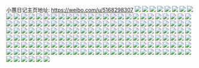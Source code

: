 小蕙日记主页地址: https://weibo.com/u/5168298307 
![](https://wx4.sinaimg.cn/mw2000/005DLEu7ly1h910qk0l6lj31sc1scqv5.jpg) 
![](https://wx4.sinaimg.cn/mw2000/005DLEu7ly1h8qb2wepwjj30u014079r.jpg) 
![](https://wx4.sinaimg.cn/mw2000/005DLEu7ly1h8prnduyz4j31sc2ds4qq.jpg) 
![](https://wx4.sinaimg.cn/mw2000/005DLEu7ly1h8prnqyal8j32c03404qq.jpg) 
![](https://wx4.sinaimg.cn/mw2000/005DLEu7ly1h8ivctkms8j30u01407cn.jpg) 
![](https://wx4.sinaimg.cn/mw2000/005DLEu7ly1h8ivctvvygj30u01407e4.jpg) 
![](https://wx4.sinaimg.cn/mw2000/005DLEu7ly1h8h9ken7s8j30u0140tgx.jpg) 
![](https://wx4.sinaimg.cn/mw2000/005DLEu7ly1h8h9kew7d2j30u0140gr9.jpg) 
![](https://wx4.sinaimg.cn/mw2000/005DLEu7ly1h8h9kf4fd4j30u0140wkk.jpg) 
![](https://wx4.sinaimg.cn/mw2000/005DLEu7ly1h8h9kfbkbbj30u0140dlu.jpg) 
![](https://wx4.sinaimg.cn/mw2000/005DLEu7ly1h8atr5ezhhj30u0140wkb.jpg) 
![](https://wx4.sinaimg.cn/mw2000/005DLEu7ly1h8atr4yg46j30u01407a3.jpg) 
![](https://wx4.sinaimg.cn/mw2000/005DLEu7ly1h87tnxlym3j30wi17ctqm.jpg) 
![](https://wx4.sinaimg.cn/mw2000/005DLEu7ly1h87tnwm6krj30wi17cnfq.jpg) 
![](https://wx4.sinaimg.cn/mw2000/005DLEu7ly1h7vxq9a1gdj31s21s24qq.jpg) 
![](https://wx4.sinaimg.cn/mw2000/005DLEu7ly1h7ucqntyl9j32c0340e83.jpg) 
![](https://wx4.sinaimg.cn/mw2000/005DLEu7ly1h7ucqrcs8pj32c0340e83.jpg) 
![](https://wx4.sinaimg.cn/mw2000/005DLEu7ly1h7u28x9g44j32c02c0x6q.jpg) 
![](https://wx4.sinaimg.cn/mw2000/005DLEu7ly1h7u28mrcx5j32c02c0b2a.jpg) 
![](https://wx4.sinaimg.cn/mw2000/005DLEu7ly1h7s3u2hvdhj31yk2m31ky.jpg) 
![](https://wx4.sinaimg.cn/mw2000/005DLEu7ly1h7s3u4hzaij32c0340x6q.jpg) 
![](https://wx4.sinaimg.cn/mw2000/005DLEu7ly1h7s3u6czaij321r2qchdu.jpg) 
![](https://wx4.sinaimg.cn/mw2000/005DLEu7ly1h7s3u0m08pj32c03401kz.jpg) 
![](https://wx4.sinaimg.cn/mw2000/005DLEu7ly1h78mundy5ij32c02c0e83.jpg) 
![](https://wx4.sinaimg.cn/mw2000/005DLEu7ly1h74271r3jcj31re2ci7wj.jpg) 
![](https://wx4.sinaimg.cn/mw2000/005DLEu7ly1h6yrf4hgijj32c0340dqp.jpg) 
![](https://wx4.sinaimg.cn/mw2000/005DLEu7ly1h6yrf255s1j30wi17cqf9.jpg) 
![](https://wx4.sinaimg.cn/mw2000/005DLEu7ly1h6skwd1pq7j31kx23w4qq.jpg) 
![](https://wx4.sinaimg.cn/mw2000/005DLEu7ly1h6skwddnamj30wi17c7gp.jpg) 
![](https://wx4.sinaimg.cn/mw2000/005DLEu7ly1h6skwc452bj30wi168qm0.jpg) 
![](https://wx4.sinaimg.cn/mw2000/005DLEu7ly1h6skwdukzuj31g41xgwrr.jpg) 
![](https://wx4.sinaimg.cn/mw2000/005DLEu7ly1h6skwe6zacj30wi17cgnn.jpg) 
![](https://wx4.sinaimg.cn/mw2000/005DLEu7ly1h6h08nuk9lj31p429ie82.jpg) 
![](https://wx4.sinaimg.cn/mw2000/005DLEu7ly1h62wzhoajxj32c02c04ih.jpg) 
![](https://wx4.sinaimg.cn/mw2000/005DLEu7ly1h62wzkkmpfj31z01z04qq.jpg) 
![](https://wx4.sinaimg.cn/mw2000/005DLEu7ly1h62wzsbeahj32c0340hdv.jpg) 
![](https://wx4.sinaimg.cn/mw2000/005DLEu7ly1h62wzvaxebj32c02c0hdv.jpg) 
![](https://wx4.sinaimg.cn/mw2000/005DLEu7ly1h62x00yeouj33402c07wh.jpg) 
![](https://wx4.sinaimg.cn/mw2000/005DLEu7ly1h62x02u4yrj32c02c0qe5.jpg) 
![](https://wx4.sinaimg.cn/mw2000/005DLEu7ly1h62wzp9f0yj32c03407wl.jpg) 
![](https://wx4.sinaimg.cn/mw2000/005DLEu7ly1h62x239358j32c02c0b2b.jpg) 
![](https://wx4.sinaimg.cn/mw2000/005DLEu7ly1h5tr9vmovbj32c02c0e82.jpg) 
![](https://wx4.sinaimg.cn/mw2000/005DLEu7ly1h5tr9wfl7kj32c02c0hdt.jpg) 
![](https://wx4.sinaimg.cn/mw2000/005DLEu7ly1h5tr9ta07oj32c02c0e81.jpg) 
![](https://wx4.sinaimg.cn/mw2000/005DLEu7ly1h5mfv1r6bfj30u0112goy.jpg) 
![](https://wx4.sinaimg.cn/mw2000/005DLEu7ly1h5mfv2afwjj30u00u0q7x.jpg) 
![](https://wx4.sinaimg.cn/mw2000/005DLEu7ly1h5mfv3enbij30u0140dm2.jpg) 
![](https://wx4.sinaimg.cn/mw2000/005DLEu7ly1h4zmx4lyxvj30u0140af5.jpg) 
![](https://wx4.sinaimg.cn/mw2000/005DLEu7ly1h4zmx3esi1j30u014043r.jpg) 
![](https://wx4.sinaimg.cn/mw2000/005DLEu7ly1h4v1k0j78vj30u00u0qd9.jpg) 
![](https://wx4.sinaimg.cn/mw2000/005DLEu7ly1h4v1k1kt1bj30u00u0k1h.jpg) 
![](https://wx4.sinaimg.cn/mw2000/005DLEu7ly1h4pe5g0ucmj32c0340b2b.jpg) 
![](https://wx4.sinaimg.cn/mw2000/005DLEu7ly1h4pe5sxdx2j32c03404qr.jpg) 
![](https://wx4.sinaimg.cn/mw2000/005DLEu7ly1h4pe51vxmmj32be340b2b.jpg) 
![](https://wx4.sinaimg.cn/mw2000/005DLEu7ly1h4kfstl916j32c02c01kz.jpg) 
![](https://wx4.sinaimg.cn/mw2000/005DLEu7ly1h4kfzjstf3j32c02c0qv6.jpg) 
![](https://wx4.sinaimg.cn/mw2000/005DLEu7ly1h4ck4whbkuj31sc1scqv5.jpg) 
![](https://wx4.sinaimg.cn/mw2000/005DLEu7ly1h4a7824cunj31sc2dsu0x.jpg) 
![](https://wx4.sinaimg.cn/mw2000/005DLEu7ly1h4a784xyitj31sc2dsb2a.jpg) 
![](https://wx4.sinaimg.cn/mw2000/005DLEu7ly1h4a7878n7pj31mi260u0x.jpg) 
![](https://wx4.sinaimg.cn/mw2000/005DLEu7ly1h3uqkrocw7j31sc2dsx6p.jpg) 
![](https://wx4.sinaimg.cn/mw2000/005DLEu7ly1h3ur9iyj64j31sc2ds1ky.jpg) 
![](https://wx4.sinaimg.cn/mw2000/005DLEu7ly1h3uqkt98r7j32c02c0x6p.jpg) 
![](https://wx4.sinaimg.cn/mw2000/005DLEu7ly1h3rxmh3pxxj31mv26hkjl.jpg) 
![](https://wx4.sinaimg.cn/mw2000/005DLEu7ly1h3rxmgb5cwj30vw16jk9c.jpg) 
![](https://wx4.sinaimg.cn/mw2000/005DLEu7ly1h3rxmhtii1j31qz2c0kjl.jpg) 
![](https://wx4.sinaimg.cn/mw2000/005DLEu7ly1h3rxmfw3zzj32c0340b2a.jpg) 
![](https://wx4.sinaimg.cn/mw2000/005DLEu7ly1h3ioyypc0dj30ku0kuq5k.jpg) 
![](https://wx4.sinaimg.cn/mw2000/005DLEu7ly1h3ioyyw2ktj30ku0ku0v4.jpg) 
![](https://wx4.sinaimg.cn/mw2000/005DLEu7ly1h3ioyz2yqjj30ku0kugo6.jpg) 
![](https://wx4.sinaimg.cn/mw2000/005DLEu7ly1h3ioyzjd08j30ku0kuq5k.jpg) 
![](https://wx4.sinaimg.cn/mw2000/005DLEu7ly1h3ioyyhzi3j30ku0kudie.jpg) 
![](https://wx4.sinaimg.cn/mw2000/005DLEu7ly1h3ioyzbd3dj30ku0kumzu.jpg) 
![](https://wx4.sinaimg.cn/mw2000/005DLEu7ly1h2wj5eiwehj31il20qe81.jpg) 
![](https://wx4.sinaimg.cn/mw2000/005DLEu7ly1h2nekg4c0qj315o1qie81.jpg) 
![](https://wx4.sinaimg.cn/mw2000/005DLEu7ly1h2l36qzwswj32c02c0e81.jpg) 
![](https://wx4.sinaimg.cn/mw2000/005DLEu7ly1h2i4fvwgbjj30wi19jqjb.jpg) 
![](https://wx4.sinaimg.cn/mw2000/005DLEu7ly1h2i4fw8ohaj30wh19g196.jpg) 
![](https://wx4.sinaimg.cn/mw2000/005DLEu7ly1h2i4fwlq8xj30wi19iaqh.jpg) 
![](https://wx4.sinaimg.cn/mw2000/005DLEu7ly1h2i4fvgkanj30wi19idwf.jpg) 
![](https://wx4.sinaimg.cn/mw2000/005DLEu7ly1h2g3tmwcqoj31wp2jl7wi.jpg) 
![](https://wx4.sinaimg.cn/mw2000/005DLEu7ly1h2g3tl8hdwj32c02c0qv6.jpg) 
![](https://wx4.sinaimg.cn/mw2000/005DLEu7ly1h2a1o80pcmj30u0140n4b.jpg) 
![](https://wx4.sinaimg.cn/mw2000/005DLEu7ly1h2a1oa6vp0j30u0140wld.jpg) 
![](https://wx4.sinaimg.cn/mw2000/005DLEu7ly1h2a1o9cbr6j30u014045u.jpg) 
![](https://wx4.sinaimg.cn/mw2000/005DLEu7ly1h22h6qozwhj30wi11cgwc.jpg) 
![](https://wx4.sinaimg.cn/mw2000/005DLEu7ly1h1spei8tv1j329l2szkjm.jpg) 
![](https://wx4.sinaimg.cn/mw2000/005DLEu7ly1h1nkbcmtd5j318x27ub29.jpg) 
![](https://wx4.sinaimg.cn/mw2000/005DLEu7ly1h1h63kiemxj32c02c07wj.jpg) 
![](https://wx4.sinaimg.cn/mw2000/005DLEu7ly1h1h63lhd26j32c02c0npe.jpg) 
![](https://wx4.sinaimg.cn/mw2000/005DLEu7ly1h14bhwkmbjj30u0190wrw.jpg) 
![](https://wx4.sinaimg.cn/mw2000/005DLEu7ly1h12kdeca9mj32c02c0hdv.jpg) 
![](https://wx4.sinaimg.cn/mw2000/005DLEu7ly1h0mfij7q42j31mi260kjl.jpg) 
![](https://wx4.sinaimg.cn/mw2000/005DLEu7ly1h0mfikv8r8j31mi260kjl.jpg) 
![](https://wx4.sinaimg.cn/mw2000/005DLEu7ly1h0mfik9prej31lj24qqv5.jpg) 
![](https://wx4.sinaimg.cn/mw2000/005DLEu7ly1h0mfilnqbij31sc2dse82.jpg) 
![](https://wx4.sinaimg.cn/mw2000/005DLEu7ly1h0mfiigrz1j31sc2dse82.jpg) 
![](https://wx4.sinaimg.cn/mw2000/005DLEu7ly1h0mfimaf2bj31mi260npd.jpg) 
![](https://wx4.sinaimg.cn/mw2000/005DLEu7ly1h0c3zmmlazj32c02c0b29.jpg) 
![](https://wx4.sinaimg.cn/mw2000/005DLEu7ly1h0br3nte4kj31bg1z6npd.jpg) 
![](https://wx4.sinaimg.cn/mw2000/005DLEu7ly1h08g8ps34dj313j13jk3x.jpg) 
![](https://wx4.sinaimg.cn/mw2000/005DLEu7ly1h082j7a7wbj32c02c0b2a.jpg) 
![](https://wx4.sinaimg.cn/mw2000/005DLEu7ly1h05wjoko2dj318g25n7wh.jpg) 
![](https://wx4.sinaimg.cn/mw2000/005DLEu7ly1h05wjo33urj318h25n7wh.jpg) 
![](https://wx4.sinaimg.cn/mw2000/005DLEu7ly1gzjpjj3lnnj32c033yqv6.jpg) 
![](https://wx4.sinaimg.cn/mw2000/005DLEu7ly1gziyul7fl2j32c02c0u0z.jpg) 
![](https://wx4.sinaimg.cn/mw2000/005DLEu7ly1gziyuny15sj32c02c04qr.jpg) 
![](https://wx4.sinaimg.cn/mw2000/005DLEu7ly1gziyuflwq5j32c02c07wj.jpg) 
![](https://wx4.sinaimg.cn/mw2000/005DLEu7ly1gzebgmn4wkj30u014044d.jpg) 
![](https://wx4.sinaimg.cn/mw2000/005DLEu7ly1gzebgnrcxhj30u01400ye.jpg) 
![](https://wx4.sinaimg.cn/mw2000/005DLEu7ly1gzebgobl3lj30u0140n2u.jpg) 
![](https://wx4.sinaimg.cn/mw2000/005DLEu7ly1gzebgosj82j30u0140afu.jpg) 
![](https://wx4.sinaimg.cn/mw2000/005DLEu7ly1gzebgpui9aj30u0140grj.jpg) 
![](https://wx4.sinaimg.cn/mw2000/005DLEu7ly1gzebgpb1vkj30u0140jwp.jpg) 
![](https://wx4.sinaimg.cn/mw2000/005DLEu7ly1gzebh7ey9zj30u0140jxh.jpg) 
![](https://wx4.sinaimg.cn/mw2000/005DLEu7ly1gz577lvln8j316o1kwb29.jpg) 
![](https://wx4.sinaimg.cn/mw2000/005DLEu7ly1gyr4rpravoj31sc2dsb2a.jpg) 
![](https://wx4.sinaimg.cn/mw2000/005DLEu7ly1gyr4rp24l8j31sc2dsb2a.jpg) 
![](https://wx4.sinaimg.cn/mw2000/005DLEu7ly1gynh1bmws0j30u00u0jzp.jpg) 
![](https://wx4.sinaimg.cn/mw2000/005DLEu7ly1gynh1cpvw1j30u00u0aif.jpg) 
![](https://wx4.sinaimg.cn/mw2000/005DLEu7ly1gxdemmnyovj30u0140dns.jpg) 
![](https://wx4.sinaimg.cn/mw2000/005DLEu7ly1gxdej03u5wj32c0340npd.jpg) 
![](https://wx4.sinaimg.cn/mw2000/005DLEu7ly1gxdeizgeykj32c0340kjl.jpg) 
![](https://wx4.sinaimg.cn/mw2000/005DLEu7ly1gx6mqfcyemj32c0340x6p.jpg) 
![](https://wx4.sinaimg.cn/mw2000/005DLEu7ly1gx6mqdada8j33402c0u0z.jpg) 
![](https://wx4.sinaimg.cn/mw2000/005DLEu7ly1gwz97wxkkgj32c02c0b29.jpg) 
![](https://wx4.sinaimg.cn/mw2000/005DLEu7ly1gwz97yc227j32c02c04qp.jpg) 
![](https://wx4.sinaimg.cn/mw2000/005DLEu7ly1gwee02wwh7j30u00ycgs0.jpg) 
![](https://wx4.sinaimg.cn/mw2000/005DLEu7ly1gw5ta8z52uj31sg1sgb29.jpg) 
![](https://wx4.sinaimg.cn/mw2000/005DLEu7ly1gvnb29zgh0j62c03401kz02.jpg) 
![](https://wx4.sinaimg.cn/mw2000/005DLEu7ly1gvnb28b04fj61wm2jgkjm02.jpg) 
![](https://wx4.sinaimg.cn/mw2000/005DLEu7ly1gvnb2b8szqj62c03404qq02.jpg) 
![](https://wx4.sinaimg.cn/mw2000/005DLEu7ly1gvn05f1b4mj61sc2dsqv602.jpg) 
![](https://wx4.sinaimg.cn/mw2000/005DLEu7ly1gvn05dxm84j61sg2ds1ky02.jpg) 
![](https://wx4.sinaimg.cn/mw2000/005DLEu7ly1gvajf0qqwfj60u01400zv02.jpg) 
![](https://wx4.sinaimg.cn/mw2000/005DLEu7ly1gu2l9hvnqjj62c02c07wi02.jpg) 
![](https://wx4.sinaimg.cn/mw2000/005DLEu7ly1gto4suitzmj60u01407by02.jpg) 
![](https://wx4.sinaimg.cn/mw2000/005DLEu7ly1gsb1zqls24j31o01o01kx.jpg) 
![](https://wx4.sinaimg.cn/mw2000/005DLEu7ly1grmu3u70dsj30u0140jz7.jpg) 
![](https://wx4.sinaimg.cn/mw2000/005DLEu7ly1grmu3uxhn4j30u014011w.jpg) 
![](https://wx4.sinaimg.cn/mw2000/005DLEu7ly1grmu3w68fmj30u0140wmq.jpg) 
![](https://wx4.sinaimg.cn/mw2000/005DLEu7ly1grmu3vlvzdj30u014045h.jpg) 
![](https://wx4.sinaimg.cn/mw2000/005DLEu7ly1grmu3tb11rj30u0140qbv.jpg) 
![](https://wx4.sinaimg.cn/mw2000/005DLEu7ly1grmu3x9wfyj30u0140grp.jpg) 
![](https://wx4.sinaimg.cn/mw2000/005DLEu7ly1grhz5xjvcfj32b32b3hdu.jpg) 
![](https://wx4.sinaimg.cn/mw2000/005DLEu7ly1gqul06i9vmj30u014015e.jpg) 
![](https://wx4.sinaimg.cn/mw2000/005DLEu7ly1gqerlaf9brj31sg2ds7wi.jpg) 
![](https://wx4.sinaimg.cn/mw2000/005DLEu7ly1gptfulpps5j326v26vx6p.jpg) 
![](https://wx4.sinaimg.cn/mw2000/005DLEu7ly1gptfuk4hhoj32c02c0npe.jpg) 
![](https://wx4.sinaimg.cn/mw2000/005DLEu7ly1gp11txsrqqj31sc1sc1kx.jpg) 
![](https://wx4.sinaimg.cn/mw2000/005DLEu7ly1gox7erytzwj32c02c0hdv.jpg) 
![](https://wx4.sinaimg.cn/mw2000/005DLEu7ly1gox7er3z4rj32c02c01kz.jpg) 
![](https://wx4.sinaimg.cn/mw2000/005DLEu7ly1gox7esm3pnj31sc2dsb29.jpg) 
![](https://wx4.sinaimg.cn/mw2000/005DLEu7ly1gogb6mhse8j32c02c0h7r.jpg) 
![](https://wx4.sinaimg.cn/mw2000/005DLEu7ly1gogb6nyh8nj32c02c0b0e.jpg) 
![](https://wx4.sinaimg.cn/mw2000/005DLEu7ly1gogb6pcixhj32c02c0nck.jpg) 
![](https://wx4.sinaimg.cn/mw2000/005DLEu7ly1gogb6rq8qtj32c02c01av.jpg) 
![](https://wx4.sinaimg.cn/mw2000/005DLEu7ly1gogb6ql0emj32c02c0qkw.jpg) 
![](https://wx4.sinaimg.cn/mw2000/005DLEu7ly1gogb6lfrqaj32c02c043g.jpg) 
![](https://wx4.sinaimg.cn/mw2000/005DLEu7ly1gogb6u08vtj32c03404qq.jpg) 
![](https://wx4.sinaimg.cn/mw2000/005DLEu7ly1gogb6uzw88j32c02c0x0t.jpg) 
![](https://wx4.sinaimg.cn/mw2000/005DLEu7ly1gogb6wyybpj32c02c0b29.jpg) 
![](https://wx4.sinaimg.cn/mw2000/005DLEu7ly1go6nyas2qzj32c02c07p8.jpg) 
![](https://wx4.sinaimg.cn/mw2000/005DLEu7ly1go6ny92yqtj32c02c0qnq.jpg) 
